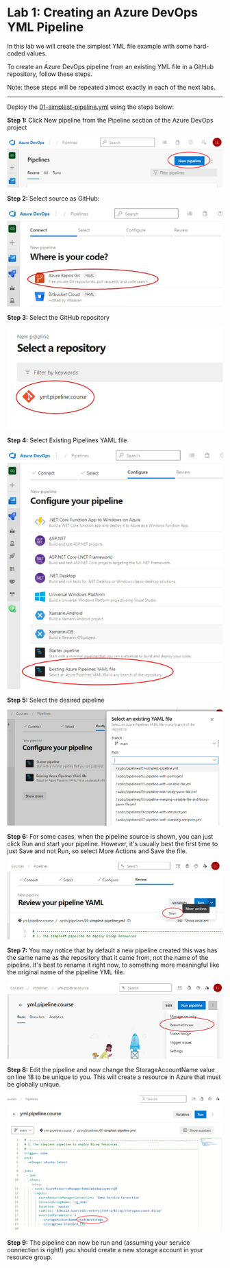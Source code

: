 # Lab 1: Creating an Azure DevOps YML Pipeline

In this lab we will create the simplest YML file example with some hard-coded values.

To create an Azure DevOps pipeline from an existing YML file in a GitHub repository, follow these steps.

Note: these steps will be repeated almost exactly in each of the next labs.

---

Deploy the [01-simplest-pipeline.yml](../.azdo/pipelines/01-simplest-pipeline.yml) using the steps below:

**Step 1:** Click New pipeline from the Pipeline section of the Azure DevOps project

![Step 1](assets/images/NewPipeline-1.jpg)

**Step 2:** Select source as GitHub:

![Step 2](assets/images/NewPipeline-2.jpg)

**Step 3:** Select the GitHub repository

![Step 3](assets/images/NewPipeline-3.jpg)

**Step 4:** Select Existing Pipelines YAML file

![Step 4](assets/images/NewPipeline-4.jpg)

**Step 5:** Select the desired pipeline

![Step 5](assets/images/NewPipeline-5.jpg)

**Step 6:** For some cases, when the pipeline source is shown, you can just click Run and start your pipeline.  However, it's usually best the first time to just Save and not Run, so select More Actions and Save the file.

![Step 6](assets/images/NewPipeline-6.jpg)

**Step 7:** You may notice that by default a new pipeline created this was has the same name as the repository that it came from, not the name of the pipeline. It's best to rename it right now, to something more meaningful like the original name of the pipeline YML file.

![Step 7](assets/images/NewPipeline-7.jpg)

**Step 8:** Edit the pipeline and now change the StorageAccountName value on line 18 to be unique to you. This will create a resource in Azure that must be globally unique.


![Step 8](assets/images/NewPipeline-8.jpg)

**Step 9:** The pipeline can now be run and (assuming your service connection is right!) you should create a new storage account in your resource group.
